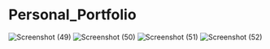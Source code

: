 # Personal_Portfolio
![Screenshot (49)](https://user-images.githubusercontent.com/89590258/201744683-ca414d9b-21ab-479f-83d5-a756b9740190.png)
![Screenshot (50)](https://user-images.githubusercontent.com/89590258/201744736-5e95d2b2-16d1-4779-93cf-60b63cbb76ef.png)
![Screenshot (51)](https://user-images.githubusercontent.com/89590258/201744761-8e4785ee-028d-4e03-bc4f-1a17e2322277.png)
![Screenshot (52)](https://user-images.githubusercontent.com/89590258/201744789-00da55fa-21af-4f63-9175-56c0736c7e26.png)
